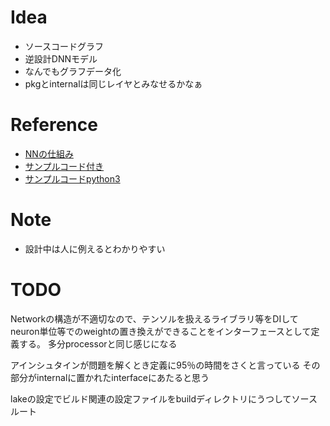 # Idea

* ソースコードグラフ
* 逆設計DNNモデル
* なんでもグラフデータ化
* pkgとinternalは同じレイヤとみなせるかなぁ

# Reference

* [NNの仕組み](https://www.3blue1brown.com/topics/neural-networks)
* [サンプルコード付き](http://neuralnetworksanddeeplearning.com/chap1.html)
* [サンプルコードpython3](https://github.com/unexploredtest/neural-networks-and-deep-learning)

# Note

* 設計中は人に例えるとわかりやすい

# TODO

Networkの構造が不適切なので、テンソルを扱えるライブラリ等をDIして
neuron単位等でのweightの置き換えができることをインターフェースとして定義する。
多分processorと同じ感じになる

アインシュタインが問題を解くとき定義に95％の時間をさくと言っている
その部分がinternalに置かれたinterfaceにあたると思う

lakeの設定でビルド関連の設定ファイルをbuildディレクトリにうつしてソースルート
